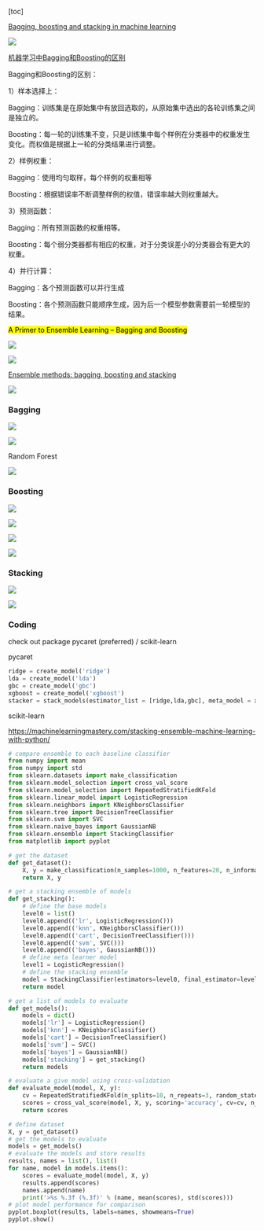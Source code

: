 [toc]



[Bagging, boosting and stacking in machine learning](https://stats.stackexchange.com/questions/18891/bagging-boosting-and-stacking-in-machine-learning)

![](https://i.stack.imgur.com/RFfqb.png)







[机器学习中Bagging和Boosting的区别](https://blog.csdn.net/u013709270/article/details/72553282)

Bagging和Boosting的区别：

1）样本选择上：

Bagging：训练集是在原始集中有放回选取的，从原始集中选出的各轮训练集之间是独立的。

Boosting：每一轮的训练集不变，只是训练集中每个样例在分类器中的权重发生变化。而权值是根据上一轮的分类结果进行调整。

2）样例权重：

Bagging：使用均匀取样，每个样例的权重相等

Boosting：根据错误率不断调整样例的权值，错误率越大则权重越大。

3）预测函数：

Bagging：所有预测函数的权重相等。

Boosting：每个弱分类器都有相应的权重，对于分类误差小的分类器会有更大的权重。

4）并行计算：

Bagging：各个预测函数可以并行生成

Boosting：各个预测函数只能顺序生成，因为后一个模型参数需要前一轮模型的结果。



<mark>A Primer to Ensemble Learning – Bagging and Boosting </mark>



![](https://i.loli.net/2021/01/05/1MQHqmW9JIljDhc.png)



![](https://i.loli.net/2021/01/05/9peIafxYXlEwi5F.png)





[Ensemble methods: bagging, boosting and stacking](https://towardsdatascience.com/ensemble-methods-bagging-boosting-and-stacking-c9214a10a205)



![](https://miro.medium.com/max/1400/1*5pA6iY-qDP2JIsLoyfje-Q@2x.png)



### Bagging



![](https://miro.medium.com/max/2000/1*zAMhmZ78a6V9W878zfk5eA@2x.png)

![](https://miro.medium.com/max/2000/1*jEbEHwvfUzAUI00muEAVGw@2x.png)



Random Forest

![](https://miro.medium.com/max/2000/1*_B5HX2whbTs3DS8M6YBD_w@2x.png)





### Boosting



![](https://miro.medium.com/max/2000/1*6JbndZ2zY2c4QqS73HQ47g@2x.png)

![](https://miro.medium.com/max/892/1*YUJJ5nDbhBi0SkFeccsTxQ@2x.png)



![](https://miro.medium.com/max/1400/1*7wz2AIdH0pZSIUAxveLlIg@2x.png)

![](https://miro.medium.com/max/1400/1*4Ytrff-V4Xnh0_FKN_t1PA@2x.png)



### Stacking



![](https://miro.medium.com/max/1400/1*ZucZsXkOwrpY2XaPh6teRw@2x.png)

![](https://miro.medium.com/max/4800/1*avYNzmLUeqKr1zWPkn6cwg@2x.png)





### Coding

check out package pycaret (preferred) / scikit-learn



pycaret

```python
ridge = create_model('ridge')
lda = create_model('lda')
gbc = create_model('gbc')
xgboost = create_model('xgboost')
stacker = stack_models(estimator_list = [ridge,lda,gbc], meta_model = xgboost)
```



scikit-learn

https://machinelearningmastery.com/stacking-ensemble-machine-learning-with-python/

```python
# compare ensemble to each baseline classifier
from numpy import mean
from numpy import std
from sklearn.datasets import make_classification
from sklearn.model_selection import cross_val_score
from sklearn.model_selection import RepeatedStratifiedKFold
from sklearn.linear_model import LogisticRegression
from sklearn.neighbors import KNeighborsClassifier
from sklearn.tree import DecisionTreeClassifier
from sklearn.svm import SVC
from sklearn.naive_bayes import GaussianNB
from sklearn.ensemble import StackingClassifier
from matplotlib import pyplot

# get the dataset
def get_dataset():
	X, y = make_classification(n_samples=1000, n_features=20, n_informative=15, n_redundant=5, random_state=1)
	return X, y

# get a stacking ensemble of models
def get_stacking():
	# define the base models
	level0 = list()
	level0.append(('lr', LogisticRegression()))
	level0.append(('knn', KNeighborsClassifier()))
	level0.append(('cart', DecisionTreeClassifier()))
	level0.append(('svm', SVC()))
	level0.append(('bayes', GaussianNB()))
	# define meta learner model
	level1 = LogisticRegression()
	# define the stacking ensemble
	model = StackingClassifier(estimators=level0, final_estimator=level1, cv=5)
	return model

# get a list of models to evaluate
def get_models():
	models = dict()
	models['lr'] = LogisticRegression()
	models['knn'] = KNeighborsClassifier()
	models['cart'] = DecisionTreeClassifier()
	models['svm'] = SVC()
	models['bayes'] = GaussianNB()
	models['stacking'] = get_stacking()
	return models

# evaluate a give model using cross-validation
def evaluate_model(model, X, y):
	cv = RepeatedStratifiedKFold(n_splits=10, n_repeats=3, random_state=1)
	scores = cross_val_score(model, X, y, scoring='accuracy', cv=cv, n_jobs=-1, error_score='raise')
	return scores

# define dataset
X, y = get_dataset()
# get the models to evaluate
models = get_models()
# evaluate the models and store results
results, names = list(), list()
for name, model in models.items():
	scores = evaluate_model(model, X, y)
	results.append(scores)
	names.append(name)
	print('>%s %.3f (%.3f)' % (name, mean(scores), std(scores)))
# plot model performance for comparison
pyplot.boxplot(results, labels=names, showmeans=True)
pyplot.show()
```


